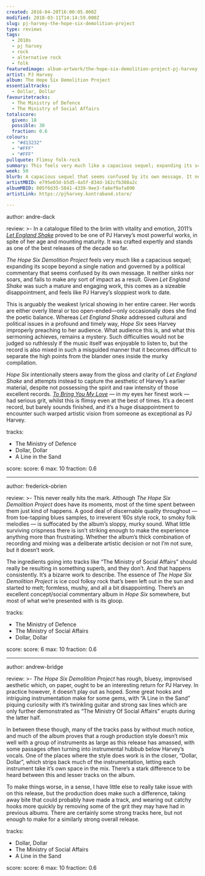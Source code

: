 ```yaml
---
created: 2016-04-20T16:00:05.000Z
modified: 2018-03-11T14:14:59.000Z
slug: pj-harvey-the-hope-six-demolition-project
type: reviews
tags:
  - 2010s
  - pj harvey
  - rock
  - alternative rock
  - folk
featuredimage: album-artwork/the-hope-six-demolition-project-pj-harvey.jpg
artist: PJ Harvey
album: The Hope Six Demolition Project
essentialtracks:
  - Dollar, Dollar
favouritetracks:
  - The Ministry of Defence
  - The Ministry of Social Affairs
totalscore:
  given: 18
  possible: 30
  fraction: 0.6
colours:
  - "#d13232"
  - "#FFF"
  - "#FFF"
pullquote: Flimsy folk-rock
summary: This feels very much like a capacious sequel; expanding its scope beyond a single nation and governed by a political commentary that seems confused by its own message. It neither sinks nor soars, and fails to make any sort of impact as a result.
week: 50
blurb: A capacious sequel that seems confused by its own message. It neither sinks nor soars, and fails to make any sort of impact as a result.
artistMBID: e795e03d-b5d5-4a5f-834d-162cfb308a2c
albumMBID: 805f6d35-5841-4339-9ee3-fa6ef9afa890
artistLink: https://pjharvey.kontraband.store/

---
```


author: andre-dack

review: >-
  In a catalogue filled to the brim with vitality and emotion, 2011’s [*Let England Shake*](/reviews/pj-harvey-let-england-shake/) proved to be one of PJ Harvey’s most powerful works, in spite of her age and mounting maturity. It was crafted expertly and stands as one of the best releases of the decade so far. 
  
  *The Hope Six Demolition Project* feels very much like a capacious sequel; expanding its scope beyond a single nation and governed by a political commentary that seems confused by its own message. It neither sinks nor soars, and fails to make any sort of impact as a result. Given *Let England Shake* was such a mature and engaging work, this comes as a sizeable disappointment, and feels like PJ Harvey’s sloppiest work to date. 
  
  This is arguably the weakest lyrical showing in her entire career. Her words are either overly literal or too open-ended—only occasionally does she find the poetic balance. Whereas *Let England Shake* addressed cultural and political issues in a profound and timely way, *Hope Six* sees Harvey improperly preaching to her audience. What audience this is, and what this sermoning achieves, remains a mystery. Such difficulties would not be judged so ruthlessly if the music itself was enjoyable to listen to, but the record is also mixed in such a misguided manner that it becomes difficult to separate the high points from the blander ones inside the murky compilation. 
  
  *Hope Six* intentionally steers away from the gloss and clarity of *Let England Shake* and attempts instead to capture the aesthetic of Harvey’s earlier material, despite not possessing the spirit and raw intensity of those excellent records. [*To Bring You My Love*](/reviews/pj-harvey-to-bring-you-my-love/) — in my eyes her finest work — had serious grit, whilst this is flimsy even at the best of times. It’s a decent record, but barely sounds finished, and it’s a huge disappointment to encounter such warped artistic vision from someone as exceptional as PJ Harvey.

tracks:
  - The Ministry of Defence
  - ­Dollar, Dollar
  - ­A Line in the Sand

score:
  score: 6
  max: 10
  fraction: 0.6

---
author: frederick-obrien

review: >-
  This never really hits the mark. Although *The Hope Six Demolition Project* does have its moments, most of the time spent between them just kind of happens. A good deal of discernable quality throughout — from toe-tapping blues samples, to irreverent ’60s style rock, to smoky folk melodies — is suffocated by the album’s sloppy, murky sound. What little surviving crispness there is isn’t striking enough to make the experience anything more than frustrating. Whether the album’s thick combination of recording and mixing was a deliberate artistic decision or not I’m not sure, but it doesn’t work. 
  
  The ingredients going into tracks like “The Ministry of Social Affairs” should really be resulting in something superb, and they don’t. And that happens consistently. It’s a bizarre work to describe. The essence of *The Hope Six Demolition Project* is ice cool folksy rock that’s been left out in the sun and started to melt; formless, mushy, and all a bit disappointing. There’s an excellent concept/social commentary album in *Hope Six* somewhere, but most of what we’re presented with is its gloop.

tracks:
  - The Ministry of Defence
  - ­The Ministry of Social Affairs
  - ­Dollar, Dollar

score:
  score: 6
  max: 10
  fraction: 0.6

---
author: andrew-bridge

review: >-
  *The Hope Six Demolition Project* has rough, bluesy, improvised aesthetic which, on paper, ought to be an interesting return for PJ Harvey. In practice however, it doesn’t play out as hoped. Some great hooks and intriguing instrumentation make for some gems, with “A Line in the Sand” piquing curiosity with it’s twinkling guitar and strong sax lines which are only further demonstrated as “The Ministry Of Social Affairs” erupts during the latter half. 
  
  In between these though, many of the tracks pass by without much notice, and much of the album proves that a rough production style doesn’t mix well with a group of instruments as large as this release has amassed, with some passages often turning into instrumental hubbub below Harvey’s vocals. One of the places where the style does work is in the closer, “Dollar, Dollar”, which strips back much of the instrumentation, letting each instrument take it’s own space in the mix. There’s a stark difference to be heard between this and lesser tracks on the album. 
  
  To make things worse, in a sense, I have little else to really take issue with on this release, but the production does make such a difference, taking away bite that could probably have made a track, and wearing out catchy hooks more quickly by removing some of the grit they may have had in previous albums. There are certainly some strong tracks here, but not enough to make for a similarly strong overall release.

tracks:
  - Dollar, Dollar
  - ­The Ministry of Social Affairs
  - ­A Line in the Sand

score:
  score: 6
  max: 10
  fraction: 0.6

